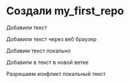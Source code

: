 ﻿# Создали my_first_repo

Добавили текст

Добавили текст через веб браузер

Добавим текст локально

Добавили в текст в новой ветке

Разрешаем конфликт локальный текст